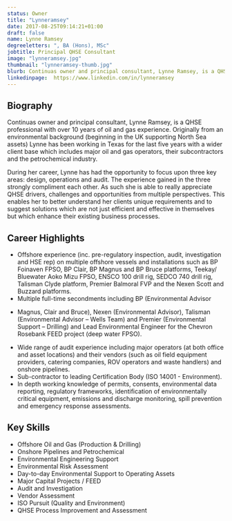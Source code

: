 ```yaml
---
status: Owner
title: "Lynneramsey"
date: 2017-08-25T09:14:21+01:00
draft: false
name: Lynne Ramsey
degreeletters: ", BA (Hons), MSc"
jobtitle: Principal QHSE Consultant
image: "lynneramsey.jpg"
thumbnail: "lynneramsey-thumb.jpg"
blurb: Continuas owner and principal consultant, Lynne Ramsey, is a QHSE professional with over 10 years of oil and gas experience.
linkedinpage:  https://www.linkedin.com/in/lynneramsey
---
```


## Biography

<p>
    Continuas owner and principal consultant, Lynne Ramsey, is a QHSE
    professional with over 10 years of oil and gas experience. Originally from
    an environmental background (beginning in the UK supporting North Sea
    assets) Lynne has been working in Texas for the last five years with a
    wider client base which includes major oil and gas operators, their subcontractors
    and the petrochemical industry.                   
</p>
<p>
    During her career, Lynne has had the opportunity to focus upon three key
    areas: design, operations and audit. The experience gained in the three
    strongly compliment each other. As such she is able to really appreciate
    QHSE drivers, challenges and opportunities from multiple perspectives.
    This enables her to better understand her clients unique requirements
    and to suggest solutions which are not just efficient and effective in
    themselves but which enhance their existing business processes.
</p>

## Career Highlights

* Offshore experience (inc. pre-regulatory inspection, audit, investigation
and HSE rep) on multiple offshore vessels and installations such as BP
Foinaven FPSO, BP Clair, BP Magnus and BP Bruce platforms, Teekay/
Bluewater Aoko Mizu FPSO, ENSCO 100 drill rig, SEDCO 740 drill rig,
Talisman Clyde platform, Premier Balmoral FVP and the Nexen Scott and
Buzzard platforms.
* Multiple full-time secondments including BP (Environmental Advisor
- Magnus, Clair and Bruce), Nexen (Environmental Advisor), Talisman
(Environmental Advisor – Wells Team) and Premier (Environmental
Support – Drilling) and Lead Environmental Engineer for the Chevron
Rosebank FEED project (deep water FPSO).
* Wide range of audit experience including major operators (at both office
and asset locations) and their vendors (such as oil field equipment
providers, catering companies, ROV operators and waste handlers) and
onshore pipelines.
* Sub-contractor to leading Certification Body (ISO 14001 - Environment).
* In depth working knowledge of permits, consents, environmental data
reporting, regulatory frameworks, identification of environmentally
critical equipment, emissions and discharge monitoring, spill prevention
and emergency response assessments.

<split>

## Key Skills

* Offshore Oil and Gas (Production & Drilling)
* Onshore Pipelines and Petrochemical
* Environmental Engineering Support
* Environmental Risk Assessment
* Day-to-day Environmental Support to Operating Assets
* Major Capital Projects / FEED
* Audit and Investigation
* Vendor Assessment
* ISO Pursuit (Quality and Environment)
* QHSE Process Improvement and Assessment